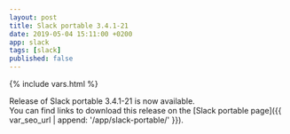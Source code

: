 ```yaml
---
layout: post
title: Slack portable 3.4.1-21
date: 2019-05-04 15:11:00 +0200
app: slack
tags: [slack]
published: false
---
```

{% include vars.html %}

Release of Slack portable 3.4.1-21 is now available.<br />
You can find links to download this release on the [Slack portable page]({{ var_seo_url | append: '/app/slack-portable/' }}).